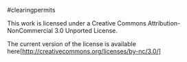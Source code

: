 #clearingpermits

This work is licensed under a Creative Commons Attribution-NonCommercial 3.0 Unported License.

The current version of the license is available here[http://creativecommons.org/licenses/by-nc/3.0/] 
